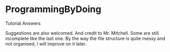 # ProgrammingByDoing
Tutorial Answers

Suggestions are also welcomed.
And credit to Mr. Mitchell.
Some are still incomplete like the last one.
By the way the file structure is quite messy and not organised, I will improve on it later.
